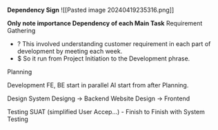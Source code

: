 **Dependency Sign**
![[Pasted image 20240419235316.png]]

**Only note importance Dependency of each Main Task**
Requirement Gathering 
+ ? This involved understanding customer requirement in each part of development by meeting each week. 
+ $ So it run from Project Initiation to the Development phrase. 


Planning

Development
FE, BE start in parallel
AI start from after Planning.


Design
System Designg -> Backend
Website Design -> Frontend


Testing
SUAT (simplified User Accep...) - Finish to Finish with System Testing